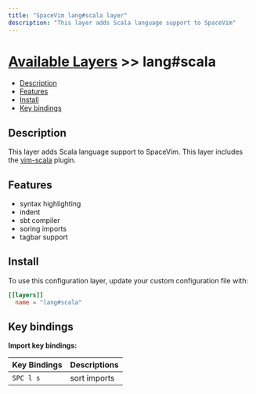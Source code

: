 ```yaml
---
title: "SpaceVim lang#scala layer"
description: "This layer adds Scala language support to SpaceVim"
---
```


# [Available Layers](../../) >> lang#scala

<!-- vim-markdown-toc GFM -->

- [Description](#description)
- [Features](#features)
- [Install](#install)
- [Key bindings](#key-bindings)

<!-- vim-markdown-toc -->

## Description

This layer adds Scala language support to SpaceVim. This layer includes the [vim-scala](https://github.com/derekwyatt/vim-scala) plugin.

## Features

- syntax highlighting
- indent
- sbt compiler
- soring imports
- tagbar support

## Install

To use this configuration layer, update your custom configuration file with:

```toml
[[layers]]
  name = "lang#scala"
```

## Key bindings

**Import key bindings:**

| Key Bindings | Descriptions              |
| ------------ | ------------------------- |
| `SPC l s`    | sort imports              |
